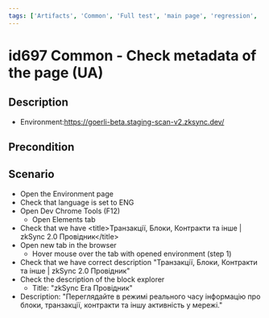 ```yaml
---
tags: ['Artifacts', 'Common', 'Full test', 'main page', 'regression', 'Active']
---
```


# id697 Common - Check metadata of the page (UA)

## Description
  - Environment:https://goerli-beta.staging-scan-v2.zksync.dev/

## Precondition


## Scenario
- Open the Environment page
- Check that language is set to ENG
- Open Dev Chrome Tools (F12)
    - Open Elements tab
- Check that we have \<title\>Транзакції, Блоки, Контракти та інше | zkSync 2.0 Провідник\</title\>
- Open new tab in the browser
    - Hover mouse over the tab with opened environment (step 1)
- Check that we have correct description "Транзакції, Блоки, Контракти та інше | zkSync 2.0 Провідник"
- Check the description of the block explorer
    - Title: "zkSync Era Провідник"
- Description: "Переглядайте в режимі реального часу інформацію про блоки, транзакції, контракти та іншу активність у мережі."
